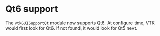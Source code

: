 # Qt6 support

The `vtkGUISupportQt` module now supports Qt6. At configure time, VTK would first look for Qt6. If
not found, it would look for Qt5 next.
